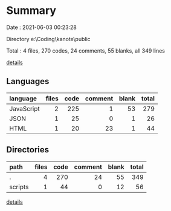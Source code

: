 # Summary

Date : 2021-06-03 00:23:28

Directory e:\Coding\kanote\public

Total : 4 files,  270 codes, 24 comments, 55 blanks, all 349 lines

[details](details.md)

## Languages
| language | files | code | comment | blank | total |
| :--- | ---: | ---: | ---: | ---: | ---: |
| JavaScript | 2 | 225 | 1 | 53 | 279 |
| JSON | 1 | 25 | 0 | 1 | 26 |
| HTML | 1 | 20 | 23 | 1 | 44 |

## Directories
| path | files | code | comment | blank | total |
| :--- | ---: | ---: | ---: | ---: | ---: |
| . | 4 | 270 | 24 | 55 | 349 |
| scripts | 1 | 44 | 0 | 12 | 56 |

[details](details.md)